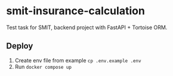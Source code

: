 # smit-insurance-calculation
Test task for SMIT, backend project with FastAPI + Tortoise ORM.
## Deploy
1. Create env file from example ```cp .env.example .env```
2. Run ```docker compose up```